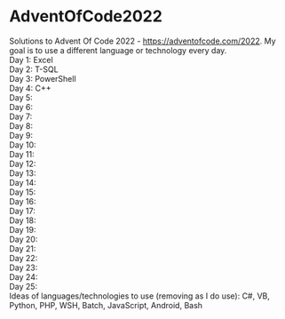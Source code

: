 # AdventOfCode2022
Solutions to Advent Of Code 2022 - https://adventofcode.com/2022. My goal is to use a different language or technology every day. \
Day 1: Excel \
Day 2: T-SQL \
Day 3: PowerShell \
Day 4: C++ \
Day 5: \
Day 6: \
Day 7: \
Day 8: \
Day 9: \
Day 10: \
Day 11: \
Day 12: \
Day 13: \
Day 14: \
Day 15: \
Day 16: \
Day 17: \
Day 18: \
Day 19: \
Day 20: \
Day 21: \
Day 22: \
Day 23: \
Day 24: \
Day 25: \
Ideas of languages/technologies to use (removing as I do use): C#, VB, Python, PHP, WSH, Batch, JavaScript, Android, Bash
